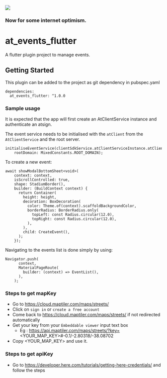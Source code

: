 <img src="https://atsign.dev/assets/img/@developersmall.png?sanitize=true">

### Now for some internet optimism.

# at_events_flutter

A flutter plugin project to manage events.

## Getting Started

This plugin can be added to the project as git dependency in pubspec.yaml

```
dependencies:
  at_events_flutter: ^1.0.0
```

### Sample usage
It is expected that the app will first create an AtClientService instance and authenticate an atsign.

The event service needs to be initialised with the `atClient` from the `AtClientService` and the root server.

```
initialiseEventService(clientSdkService.atClientServiceInstance.atClient,
    rootDomain: MixedConstants.ROOT_DOMAIN);
```

To create a new event:
```
await showModalBottomSheet<void>(
    context: context,
    isScrollControlled: true,
    shape: StadiumBorder(),
    builder: (BuildContext context) {
      return Container(
        height: height,
        decoration: BoxDecoration(
          color: Theme.of(context).scaffoldBackgroundColor,
          borderRadius: BorderRadius.only(
            topLeft: const Radius.circular(12.0),
            topRight: const Radius.circular(12.0),
          ),
        ),
        child: CreateEvent(),
      );
    });
```

Navigating to the events list is done simply by using:
```
Navigator.push(
      context,
      MaterialPageRoute(
        builder: (context) => EventList(),
      ),
    );
```

### Steps to get mapKey

  - Go to https://cloud.maptiler.com/maps/streets/
  - Click on `sign in` or `create a free account`
  - Come back to https://cloud.maptiler.com/maps/streets/ if not redirected automatically
  - Get your key from your `Embeddable viewer` input text box 
    - Eg : https://api.maptiler.com/maps/streets/?key=<YOUR_MAP_KEY>#-0.1/-2.80318/-38.08702
  - Copy <YOUR_MAP_KEY> and use it.

### Steps to get apiKey

  - Go to https://developer.here.com/tutorials/getting-here-credentials/ and follow the steps
